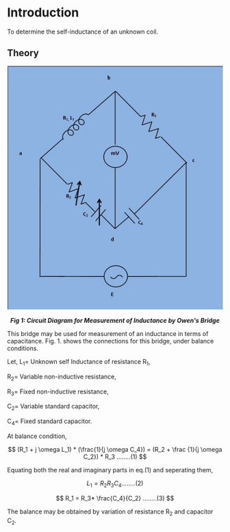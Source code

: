 # Introduction
To determine the self-inductance of an unknown coil. 

## Theory

  <div align="center">
<img src="images/owen_bridge_capacitance_theory8_upload.jpg" />

***Fig 1: Circuit Diagram for Measurement of Inductance by Owen's Bridge***
</div>
This bridge may be used for measurement of an inductance in terms of capacitance. Fig. 1. shows the connections for this bridge, under balance conditions.


Let,
  L<sub>1</sub>= Unknown self Inductance of resistance R<sub>1</sub>,

R<sub>2</sub>= Variable non-inductive resistance,

R<sub>3</sub>= Fixed non-inductive resistance,

C<sub>2</sub>= Variable standard capacitor,

C<sub>4</sub>= Fixed standard capacitor.

At balance condition, <br>

$$ (R_1 + j \omega L_1) * (\frac{1}{j \omega C_4}) = (R_2 + \frac {1}{j \omega C_2}) * R_3 ........(1) $$

 
Equating both the real and imaginary parts in eq.(1) and seperating them,
<div align="center">

$$ L_1 = R_2R_3C_4 ........(2) $$

$$ R_1 = R_3* \frac{C_4}{C_2}  ........(3) $$

</div>
The balance may be obtained by variation of resistance R<sub>2</sub> and capacitor C<sub>2</sub>.


<script id="MathJax-script" async src="https://cdn.jsdelivr.net/npm/mathjax@3/es5/tex-mml-chtml.js"></script>
